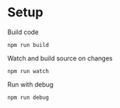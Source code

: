 
# Setup
Build code
```
npm run build
```

Watch and build source on changes 
```
npm run watch
```

Run with debug
```
npm run debug
```
